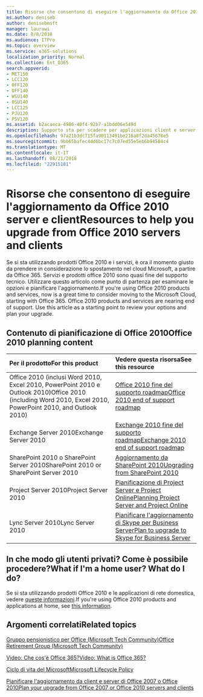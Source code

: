 ```yaml
---
title: Risorse che consentono di eseguire l'aggiornamento da Office 2010 server e client
ms.author: deniseb
author: denisebmsft
manager: laurawi
ms.date: 8/8/2018
ms.audience: ITPro
ms.topic: overview
ms.service: o365-solutions
localization_priority: Normal
ms.collection: Ent_O365
search.appverid:
- MET150
- LCC120
- OFF120
- OFF140
- WSU140
- OSU140
- LCC125
- PJU120
- PSV120
ms.assetid: b2acaeca-4986-40f4-92b7-a1bdd06e549d
description: Supporto sta per scadere per applicazioni client e server di Office 2010, e accordi di supporto personalizzati non sono disponibili. Utilizzare questo articolo per iniziare a pianificare l'aggiornamento a questo punto.
ms.openlocfilehash: 97a21b3dc715fa90113491be216a8f2da45678e5
ms.sourcegitcommit: 9bb65bafec4dd6bc17c7c07ed55e5eb6b94584c4
ms.translationtype: MT
ms.contentlocale: it-IT
ms.lasthandoff: 08/21/2018
ms.locfileid: "22915181"
---
```

# <a name="resources-to-help-you-upgrade-from-office-2010-servers-and-clients"></a><span data-ttu-id="a1cd8-104">Risorse che consentono di eseguire l'aggiornamento da Office 2010 server e client</span><span class="sxs-lookup"><span data-stu-id="a1cd8-104">Resources to help you upgrade from Office 2010 servers and clients</span></span>

<span data-ttu-id="a1cd8-p102">Se si sta utilizzando prodotti Office 2010 e i servizi, è ora il momento giusto da prendere in considerazione lo spostamento nel cloud Microsoft, a partire da Office 365. Servizi e prodotti office 2010 sono quasi fine del supporto tecnico. Utilizzare questo articolo come punto di partenza per esaminare le opzioni e pianificare l'aggiornamento.</span><span class="sxs-lookup"><span data-stu-id="a1cd8-p102">If you're using Office 2010 products and services, now is a great time to consider moving to the Microsoft Cloud, starting with Office 365. Office 2010 products and services are nearing end of support. Use this article as a starting point to review your options and plan your upgrade.</span></span>
      
## <a name="office-2010-planning-content"></a><span data-ttu-id="a1cd8-108">Contenuto di pianificazione di Office 2010</span><span class="sxs-lookup"><span data-stu-id="a1cd8-108">Office 2010 planning content</span></span>
  
|<span data-ttu-id="a1cd8-109">**Per il prodotto**</span><span class="sxs-lookup"><span data-stu-id="a1cd8-109">**For this product**</span></span>|<span data-ttu-id="a1cd8-110">**Vedere questa risorsa**</span><span class="sxs-lookup"><span data-stu-id="a1cd8-110">**See this resource**</span></span>|
|:-----|:-----|
|<span data-ttu-id="a1cd8-111">Office 2010 (inclusi Word 2010, Excel 2010, PowerPoint 2010 e Outlook 2010)</span><span class="sxs-lookup"><span data-stu-id="a1cd8-111">Office 2010 (including Word 2010, Excel 2010, PowerPoint 2010, and Outlook 2010)</span></span>  <br/> |[<span data-ttu-id="a1cd8-112">Office 2010 fine del supporto roadmap</span><span class="sxs-lookup"><span data-stu-id="a1cd8-112">Office 2010 end of support roadmap</span></span>](https://docs.microsoft.com/DeployOffice/office-2010-end-support-roadmap) <br/> |
|<span data-ttu-id="a1cd8-113">Exchange Server 2010</span><span class="sxs-lookup"><span data-stu-id="a1cd8-113">Exchange Server 2010</span></span>  <br/> |[<span data-ttu-id="a1cd8-114">Exchange 2010 fine del supporto roadmap</span><span class="sxs-lookup"><span data-stu-id="a1cd8-114">Exchange 2010 end of support roadmap</span></span>](exchange-2010-end-of-support.md) <br/> |
|<span data-ttu-id="a1cd8-115">SharePoint 2010 o SharePoint Server 2010</span><span class="sxs-lookup"><span data-stu-id="a1cd8-115">SharePoint 2010 or SharePoint Server 2010</span></span>  <br/> |[<span data-ttu-id="a1cd8-116">Aggiornamento da SharePoint 2010</span><span class="sxs-lookup"><span data-stu-id="a1cd8-116">Upgrading from SharePoint 2010</span></span>](upgrade-from-sharepoint-2010.md) <br/> |
|<span data-ttu-id="a1cd8-117">Project Server 2010</span><span class="sxs-lookup"><span data-stu-id="a1cd8-117">Project Server 2010</span></span> </br> | [<span data-ttu-id="a1cd8-118">Pianificazione di Project Server e Project Online</span><span class="sxs-lookup"><span data-stu-id="a1cd8-118">Planning Project Server and Project Online</span></span>](https://docs.microsoft.com/project/planning-project-server-and-project-online-for-technical-decision-makers) </br> |
|<span data-ttu-id="a1cd8-119">Lync Server 2010</span><span class="sxs-lookup"><span data-stu-id="a1cd8-119">Lync Server 2010</span></span> </br> | [<span data-ttu-id="a1cd8-120">Pianificare l'aggiornamento di Skype per Business Server</span><span class="sxs-lookup"><span data-stu-id="a1cd8-120">Plan to upgrade to Skype for Business Server</span></span>](https://docs.microsoft.com/skypeforbusiness/plan-your-deployment/upgrade) </br> |
    
## <a name="what-if-im-a-home-user-what-do-i-do"></a><span data-ttu-id="a1cd8-p103">In che modo gli utenti privati? Come è possibile procedere?</span><span class="sxs-lookup"><span data-stu-id="a1cd8-p103">What if I'm a home user? What do I do?</span></span>

<span data-ttu-id="a1cd8-123">Se si sta utilizzando prodotti Office 2010 e le applicazioni di rete domestica, vedere [queste informazioni](plan-upgrade-previous-versions-office.md#im-a-home-user-what-do-i-do).</span><span class="sxs-lookup"><span data-stu-id="a1cd8-123">If you're using Office 2010 products and applications at home, see [this information](plan-upgrade-previous-versions-office.md#im-a-home-user-what-do-i-do).</span></span>

## <a name="related-topics"></a><span data-ttu-id="a1cd8-124">Argomenti correlati</span><span class="sxs-lookup"><span data-stu-id="a1cd8-124">Related topics</span></span>

[<span data-ttu-id="a1cd8-125">Gruppo pensionistico per Office (Microsoft Tech Community)</span><span class="sxs-lookup"><span data-stu-id="a1cd8-125">Office Retirement Group (Microsoft Tech Community)</span></span>](https://go.microsoft.com/fwlink/?linkid=842065)
  
[<span data-ttu-id="a1cd8-126">Video: Che cos'è Office 365?</span><span class="sxs-lookup"><span data-stu-id="a1cd8-126">Video: What is Office 365?</span></span>](https://support.office.com/article/847caf12-2589-452c-8aca-1c009797678b.aspx)
  
[<span data-ttu-id="a1cd8-127">Ciclo di vita del Microsoft</span><span class="sxs-lookup"><span data-stu-id="a1cd8-127">Microsoft Lifecycle Policy</span></span>](https://go.microsoft.com/fwlink/?linkid=865200)

[<span data-ttu-id="a1cd8-128">Pianificare l'aggiornamento da client e server di Office 2007 o Office 2010</span><span class="sxs-lookup"><span data-stu-id="a1cd8-128">Plan your upgrade from Office 2007 or Office 2010 servers and clients</span></span>](plan-upgrade-previous-versions-office.md)

